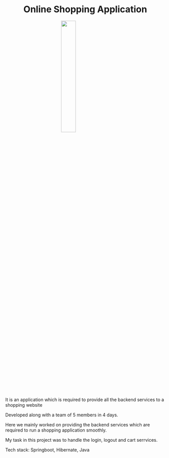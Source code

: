 <h1 align="center">Online Shopping Application</h1>

<div><img style="margin-left: 35%;" width="30%" height="auto" src="https://previews.123rf.com/images/ikalvi/ikalvi1712/ikalvi171200242/92412982-smiling-shopping-cart-vector-logo-design-shopping-mart-or-app-vector-logo-.jpg" height="175px"/></div>

<p> It is an application which is required to provide all the backend services to a shopping website
</p>
<p> 
Developed along with a team of 5 members in 4 days.
</p>
<p> 
Here we mainly worked on providing the backend services which are required to run a shopping application smoothly.
</p>
<p>My task in this project was to handle the login, logout and cart serrvices.
</p>
<p>Tech stack:  Springboot, Hibernate, Java</p>
